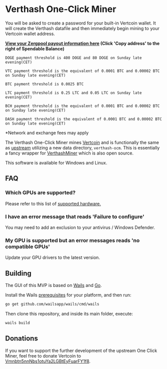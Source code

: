 # Verthash One-Click Miner

You will be asked to create a password for your built-in Vertcoin wallet. It will create the Verthash datafile and then immediately begin mining to your Vertcoin wallet address.

**[View your Zergpool payout information here](https://zergpool.com/?address=) (Click 'Copy address' to the right of Spendable Balance)**

`DOGE payment threshold is 400 DOGE and 80 DOGE on Sunday late evening(CET)`

`VTC payment threshold is the equivalent of 0.0001 BTC and 0.00002 BTC on Sunday late evening(CET)`

`BTC payment threshold is 0.0025 BTC `

`LTC payment threshold is 0.25 LTC and 0.05 LTC on Sunday late evening(CET)`

`BCH payment threshold is the equivalent of 0.0001 BTC and 0.00002 BTC on Sunday late evening(CET)`

`DASH payment threshold is the equivalent of 0.0001 BTC and 0.00002 BTC on Sunday late evening(CET)`

*Network and exchange fees may apply

The Verthash One-Click Miner mines [Vertcoin](https://vertcoin.org) and is functionally the same as [upstream](https://github.com/vertcoin-project/one-click-miner-vnext) utilizing a new data directory, `verthash-ocm`.  This is essentially a fancy wrapper for [VerthashMiner](https://github.com/CryptoGraphics/VerthashMiner) which is also open source.

This software is available for Windows and Linux.

## FAQ

### Which GPUs are supported?

Please refer to this list of [supported hardware.](https://github.com/CryptoGraphics/VerthashMiner#supported-hardware)

### I have an error message that reads 'Failure to configure'

You may need to add an exclusion to your antivirus / Windows Defender.

### My GPU is supported but an error messages reads 'no compatible GPUs'

Update your GPU drivers to the latest version.


## Building

The GUI of this MVP is based on [Wails](https://wails.app) and [Go](https://golang.org/).

Install the Wails [prerequisites](https://wails.app/home.html#prerequisites) for your platform, and then run:

```bash
go get github.com/wailsapp/wails/cmd/wails
```

Then clone this repository, and inside its main folder, execute:

```bash
wails build
```

## Donations

If you want to support the further development of the upstream One Click Miner, feel free to donate Vertcoin to [Vmnbtn5nnNbs1otuYa2LGBtEyFuarFY1f8](https://insight.vertcoin.org/address/Vmnbtn5nnNbs1otuYa2LGBtEyFuarFY1f8).
